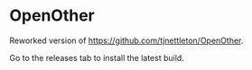 OpenOther
=========

Reworked version of https://github.com/tjnettleton/OpenOther.

Go to the releases tab to install the latest build.
